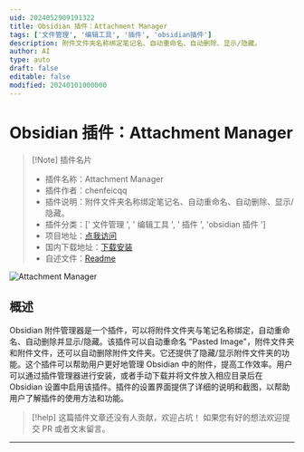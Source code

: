 ```yaml
---
uid: 2024052909191322
title: Obsidian 插件：Attachment Manager
tags: ['文件管理', '编辑工具', '插件', 'obsidian插件']
description: 附件文件夹名称绑定笔记名、自动重命名、自动删除、显示/隐藏。
author: AI
type: auto
draft: false
editable: false
modified: 20240101000000
---
```


# Obsidian 插件：Attachment Manager

> [!Note] 插件名片
> - 插件名称：Attachment Manager
> - 插件作者：chenfeicqq
> - 插件说明：附件文件夹名称绑定笔记名、自动重命名、自动删除、显示/隐藏。
> - 插件分类：[' 文件管理 ', ' 编辑工具 ', ' 插件 ', 'obsidian 插件 ']
> - 项目地址：[点我访问](https://github.com/chenfeicqq/obsidian-attachment-manager)
> - 国内下载地址：[下载安装](https://pkmer.cn/products/plugin/pluginMarket/?attachment-manager)
> - 自述文件：[Readme](https://ghproxy.net/https://raw.githubusercontent.com/chenfeicqq/obsidian-attachment-manager/master/README.md)

![Attachment Manager](https://cdn.pkmer.cn/covers/attachment-manager.png!pkmer)

## 概述

Obsidian 附件管理器是一个插件，可以将附件文件夹与笔记名称绑定，自动重命名、自动删除并显示/隐藏。该插件可以自动重命名 "Pasted Image"，附件文件夹和附件文件，还可以自动删除附件文件夹。它还提供了隐藏/显示附件文件夹的功能。这个插件可以帮助用户更好地管理 Obsidian 中的附件，提高工作效率。用户可以通过插件管理器进行安装，或者手动下载并将文件放入相应目录后在 Obsidian 设置中启用该插件。插件的设置界面提供了详细的说明和截图，以帮助用户了解插件的使用方法和功能。

> [!help]
> 这篇插件文章还没有人贡献，欢迎占坑！
> 如果您有好的想法欢迎提交 PR 或者文末留言。

---



